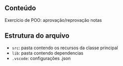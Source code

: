 ## Conteúdo

Exercício de POO: aprovação/reprovação notas

## Estrutura do arquivo

- `src`: pasta contendo os recursos da classe principal
- `lib`: pasta contendo dependencias
- `.vscode`: configurações .json